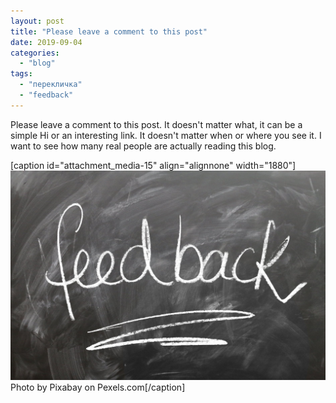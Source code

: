 ```yaml
---
layout: post
title: "Please leave a comment to this post"
date: 2019-09-04
categories: 
  - "blog"
tags: 
  - "перекличка"
  - "feedback"
---
```


Please leave a comment to this post. It doesn't matter what, it can be a simple Hi or an interesting link. It doesn't matter when or where you see it. I want to see how many real people are actually reading this blog.

\[caption id="attachment\_media-15" align="alignnone" width="1880"\]![close up of text](/assets/images/2019/09/pexels-photo-247708.jpeg) Photo by Pixabay on Pexels.com\[/caption\]
